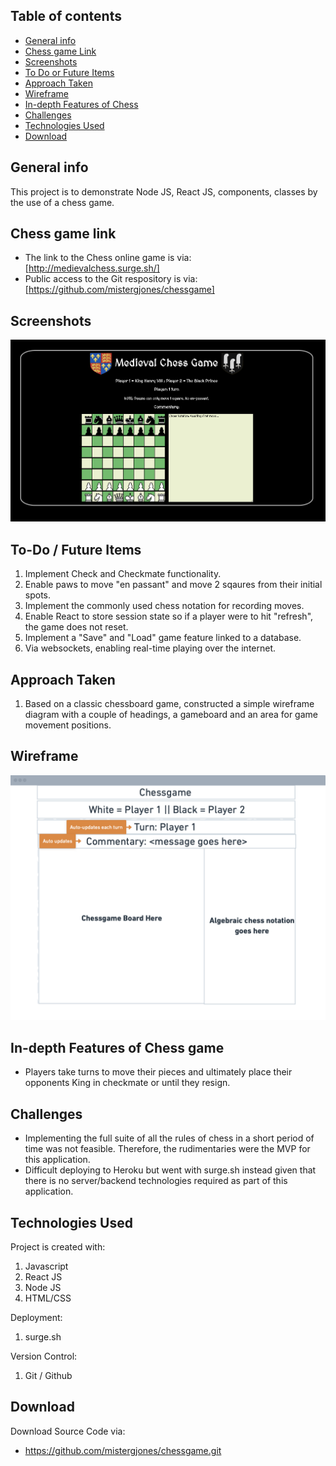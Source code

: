 ## Table of contents

-   [General info](#general-info)
-   [Chess game Link](#Chess-game-link)
-   [Screenshots](#screenshots)
-   [To Do or Future Items](#to-do)
-   [Approach Taken](#approach-taken)
-   [Wireframe](#wireframe)
-   [In-depth Features of Chess](#in-depth-features-of-BeerBuddy)
-   [Challenges](#challenges)
-   [Technologies Used](#technologies-used)
-   [Download](#download)

## General info

This project is to demonstrate Node JS, React JS, components, classes by the use of a chess game.

## Chess game link

-   The link to the Chess online game is via:
    [http://medievalchess.surge.sh/]
-   Public access to the Git respository is via:
    [https://github.com/mistergjones/chessgame]

## Screenshots

![Example screenshot](screenshot.png)

## To-Do / Future Items

1. Implement Check and Checkmate functionality.
2. Enable paws to move "en passant" and move 2 sqaures from their initial spots.
3. Implement the commonly used chess notation for recording moves.
4. Enable React to store session state so if a player were to hit "refresh", the game does not reset.
5. Implement a "Save" and "Load" game feature linked to a database.
6. Via websockets, enabling real-time playing over the internet.

## Approach Taken

1. Based on a classic chessboard game, constructed a simple wireframe diagram with a couple of headings, a gameboard and an area for game movement positions.

## Wireframe

![Wireframe](wireframe.png)

## In-depth Features of Chess game

-   Players take turns to move their pieces and ultimately place their opponents King in checkmate or until they resign.

## Challenges

-   Implementing the full suite of all the rules of chess in a short period of time was not feasible. Therefore, the rudimentaries were the MVP for this application.
-   Difficult deploying to Heroku but went with surge.sh instead given that there is no server/backend technologies required as part of this application.

## Technologies Used

Project is created with:

1. Javascript
2. React JS
3. Node JS
4. HTML/CSS

Deployment:

1. surge.sh

Version Control:

1. Git / Github

## Download

Download Source Code via:

-   https://github.com/mistergjones/chessgame.git
